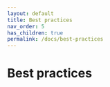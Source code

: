 ```yaml
---
layout: default
title: Best practices
nav_order: 5
has_children: true
permalink: /docs/best-practices
---
```


# Best practices